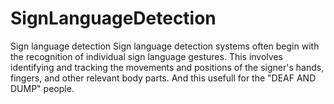 # SignLanguageDetection
Sign language detection
Sign language detection systems often begin with the recognition of individual sign language gestures. 
This involves identifying and tracking the movements and positions of the signer's hands, fingers, and other relevant body parts.
And this usefull for the "DEAF AND DUMP" people.
